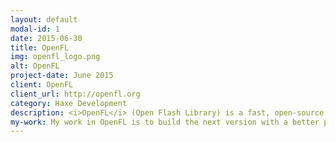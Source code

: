 ```yaml
---
layout: default
modal-id: 1
date: 2015-06-30
title: OpenFL
img: openfl_logo.png
alt: OpenFL
project-date: June 2015
client: OpenFL
client_url: http://openfl.org
category: Haxe Development
description: <i>OpenFL</i> (Open Flash Library) is a fast, open-source implementation of the industry-standard Flash API. OpenFL uses <a href="http://www.haxe.org" target="_blank">Haxe</a> and implements hardware rendering. It compiles to Flash, HTML5 and native C++ targeting desktop, web, smartphones, smartTVs and consoles.
my-work: My work in OpenFL is to build the next version with a better performance and an unified codebase for all targets moving the majority of the code from C++ to Haxe.
---
```

